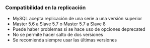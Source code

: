 ### Compatibilidad en la replicación

* MySQL acepta replicación de una serie a una versión superior
 * Master 5.6 a Slave 5.7 o Master 5.7 a Slave 8
 * Puede haber problemas si se hace uso de opciones deprecated
 * No se permite hacer salto de dos versiones
* Se recomienda siempre usar las últimas versiones
